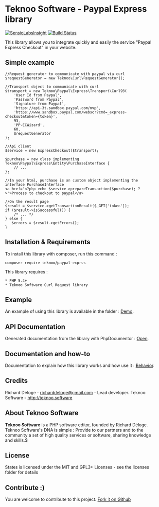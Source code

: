 Teknoo Software - Paypal Express library
===================================

[![SensioLabsInsight](https://insight.sensiolabs.com/projects/ad93fc55-8404-417c-b2bc-87342262d8a3/mini.png)](https://insight.sensiolabs.com/projects/ad93fc55-8404-417c-b2bc-87342262d8a3) [![Build Status](https://travis-ci.org/TeknooSoftware/paypal-express.svg?branch=master)](https://travis-ci.org/TeknooSoftware/paypal-express)

This library allows you to integrate quickly and easily the service "Paypal Express Checkout" in your website.

Simple example
--------------

    //Request generator to communicate with paypal via curl
    $requestGenerator = new Teknoo\Curl\RequestGenerator();

    //Transport object to communicate with curl
    $transport = new Teknoo\Paypal\Express\Transport\Curl93(
        'User Id from Paypal',
        'Password from Paypal',
        'Signature from Paypal',
        'https://api-3t.sandbox.paypal.com/nvp',
        'https://www.sandbox.paypal.com/webscr?cmd=_express-checkout&token={token}',
        93,
        'PP-ECWizard',
        60,
        $requestGenerator
    );
    
    //Api client
    $service = new ExpressCheckout($transport);
    
    $purchase = new class implementing Teknoo\Paypal\Express\Entity\PurchaseInterface {
        // ...
    };
    
    //In your html, purchase is an custom object implementing the interface PurchaseInterface
    <a href="<?php echo $service->prepareTransaction($purchase); ?>">Process to checkout to paypal</a>
       
    //On the result page
    $result = $service->getTransactionResult($_GET['token']);
    if ($result->isSuccessful()) {
        /* ... */
    } else {
       $errors = $result->getErrors();
    }

Installation & Requirements
---------------------------
To install this library with composer, run this command :

    composer require teknoo/paypal-exprss

This library requires :

    * PHP 5.4+
    * Teknoo Software Curl Request library

Example
-------
An example of using this library is available in the folder : [Demo](demo/index.php).

API Documentation
-----------------
Generated documentation from the library with PhpDocumentor : [Open](https://cdn.rawgit.com/TeknooSoftware/paypal-express/master/docs/api/index.html).

Documentation and how-to
------------------------
Documentation to explain how this library works and how use it : [Behavior](docs/documentation.md).

Credits
-------
Richard Déloge - <richarddeloge@gmail.com> - Lead developer.
Teknoo Software - <http://teknoo.software>

About Teknoo Software
---------------------
**Teknoo Software** is a PHP software editor, founded by Richard Déloge. 
Teknoo Software's DNA is simple : Provide to our partners and to the community a set of high quality services or software,
 sharing knowledge and skills.$
 
License
-------
States is licensed under the MIT and GPL3+ Licenses - see the licenses folder for details

Contribute :)
-------------
You are welcome to contribute to this project. [Fork it on Github](CONTRIBUTING.md)


